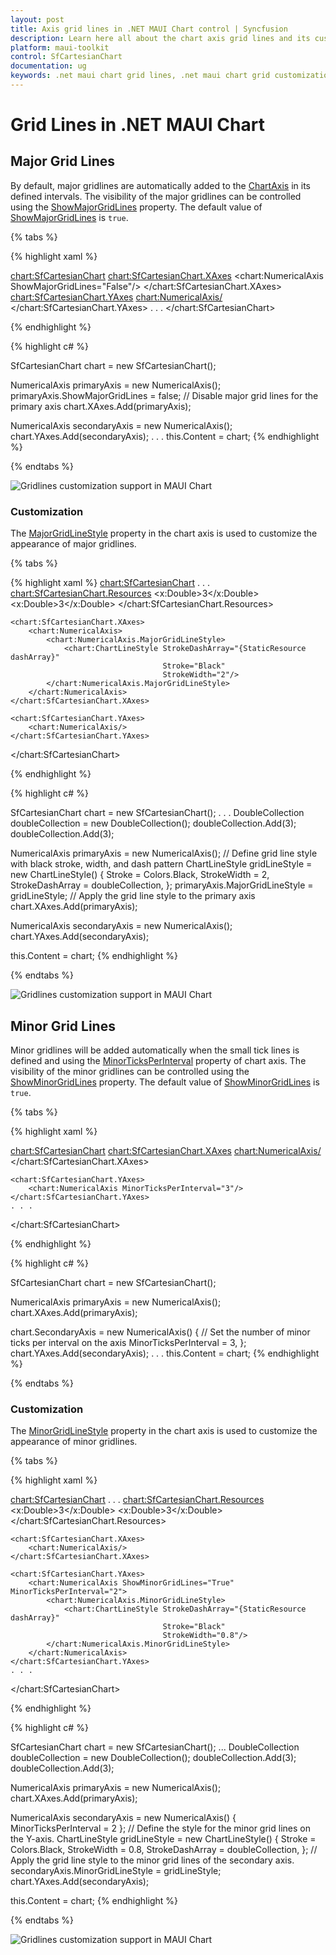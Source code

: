 ```yaml
---
layout: post
title: Axis grid lines in .NET MAUI Chart control | Syncfusion
description: Learn here all about the chart axis grid lines and its customization in syncfusion® .NET MAUI Chart(SfCartesianChart).
platform: maui-toolkit
control: SfCartesianChart
documentation: ug
keywords: .net maui chart grid lines, .net maui chart grid customization, syncfusion maui chart grid lines, cartesian chart grid lines maui, .net maui chart axis grid lines, customize grid lines .net maui chart.
---
```


# Grid Lines in .NET MAUI Chart

## Major Grid Lines

By default, major gridlines are automatically added to the [ChartAxis](https://help.syncfusion.com/cr/maui-toolkit/Syncfusion.Maui.Toolkit.Charts.ChartAxis.html) in its defined intervals. The visibility of the major gridlines can be controlled using the [ShowMajorGridLines](https://help.syncfusion.com/cr/maui-toolkit/Syncfusion.Maui.Toolkit.Charts.ChartAxis.html#Syncfusion_Maui_Toolkit_Charts_ChartAxis_ShowMajorGridLines) property. The default value of [ShowMajorGridLines](https://help.syncfusion.com/cr/maui-toolkit/Syncfusion.Maui.Toolkit.Charts.ChartAxis.html#Syncfusion_Maui_Toolkit_Charts_ChartAxis_ShowMajorGridLines) is `true`. 

{% tabs %}

{% highlight xaml %}

<chart:SfCartesianChart>
    <chart:SfCartesianChart.XAxes>
        <chart:NumericalAxis ShowMajorGridLines="False"/>
    </chart:SfCartesianChart.XAxes>
    <chart:SfCartesianChart.YAxes>
        <chart:NumericalAxis/>
    </chart:SfCartesianChart.YAxes>
    . . .
</chart:SfCartesianChart>

{% endhighlight %}

{% highlight c# %}

SfCartesianChart chart = new SfCartesianChart();

NumericalAxis primaryAxis = new NumericalAxis();
primaryAxis.ShowMajorGridLines = false; // Disable major grid lines for the primary axis
chart.XAxes.Add(primaryAxis);

NumericalAxis secondaryAxis = new NumericalAxis();
chart.YAxes.Add(secondaryAxis);
. . .
this.Content = chart;
{% endhighlight %}

{% endtabs %}

![Gridlines customization support in MAUI Chart](Axis_images/maui_chart_axis_show_major_gridline.jpg)

### Customization

The [MajorGridLineStyle](https://help.syncfusion.com/cr/maui-toolkit/Syncfusion.Maui.Toolkit.Charts.ChartAxis.html#Syncfusion_Maui_Toolkit_Charts_ChartAxis_MajorGridLineStyle) property in the chart axis is used to customize the appearance of major gridlines.

{% tabs %}

{% highlight xaml %}
<chart:SfCartesianChart>
    . . .
    <chart:SfCartesianChart.Resources>
        <DoubleCollection x:Key="dashArray">
            <x:Double>3</x:Double>
            <x:Double>3</x:Double>
        </DoubleCollection>
    </chart:SfCartesianChart.Resources>
    
    <chart:SfCartesianChart.XAxes>
        <chart:NumericalAxis>
            <chart:NumericalAxis.MajorGridLineStyle>
                <chart:ChartLineStyle StrokeDashArray="{StaticResource dashArray}"
                                      Stroke="Black"
                                      StrokeWidth="2"/>
            </chart:NumericalAxis.MajorGridLineStyle>
        </chart:NumericalAxis>
    </chart:SfCartesianChart.XAxes>

    <chart:SfCartesianChart.YAxes>
        <chart:NumericalAxis/>
    </chart:SfCartesianChart.YAxes>
</chart:SfCartesianChart>

{% endhighlight %}

{% highlight c# %}

SfCartesianChart chart = new SfCartesianChart();
. . .
DoubleCollection doubleCollection = new DoubleCollection();
doubleCollection.Add(3);
doubleCollection.Add(3);

NumericalAxis primaryAxis = new NumericalAxis();
// Define grid line style with black stroke, width, and dash pattern
ChartLineStyle gridLineStyle = new ChartLineStyle()
{
    Stroke = Colors.Black,
    StrokeWidth = 2,
    StrokeDashArray = doubleCollection,
};
primaryAxis.MajorGridLineStyle = gridLineStyle; // Apply the grid line style to the primary axis
chart.XAxes.Add(primaryAxis);

NumericalAxis secondaryAxis = new NumericalAxis();
chart.YAxes.Add(secondaryAxis);

this.Content = chart;
{% endhighlight %}

{% endtabs %}

![Gridlines customization support in MAUI Chart](Axis_images/maui_chart_axis_major_linestyle.jpg)

## Minor Grid Lines

Minor gridlines will be added automatically when the small tick lines is defined and using the [MinorTicksPerInterval](https://help.syncfusion.com/cr/maui-toolkit/Syncfusion.Maui.Toolkit.Charts.RangeAxisBase.html#Syncfusion_Maui_Toolkit_Charts_RangeAxisBase_MinorTicksPerInterval) property of chart axis. The visibility of the minor gridlines can be controlled using the [ShowMinorGridLines](https://help.syncfusion.com/cr/maui-toolkit/Syncfusion.Maui.Toolkit.Charts.RangeAxisBase.html#Syncfusion_Maui_Toolkit_Charts_RangeAxisBase_ShowMinorGridLines) property. The default value of [ShowMinorGridLines](https://help.syncfusion.com/cr/maui-toolkit/Syncfusion.Maui.Toolkit.Charts.RangeAxisBase.html#Syncfusion_Maui_Toolkit_Charts_RangeAxisBase_ShowMinorGridLines) is `true`.

{% tabs %}

{% highlight xaml %}

<chart:SfCartesianChart>
    <chart:SfCartesianChart.XAxes>
        <chart:NumericalAxis/>
    </chart:SfCartesianChart.XAxes>

    <chart:SfCartesianChart.YAxes>
        <chart:NumericalAxis MinorTicksPerInterval="3"/>
    </chart:SfCartesianChart.YAxes>
    . . .
</chart:SfCartesianChart>

{% endhighlight %}

{% highlight c# %}

SfCartesianChart chart = new SfCartesianChart();

NumericalAxis primaryAxis = new NumericalAxis();
chart.XAxes.Add(primaryAxis);

chart.SecondaryAxis = new NumericalAxis()
{
    // Set the number of minor ticks per interval on the axis
    MinorTicksPerInterval = 3,
};
chart.YAxes.Add(secondaryAxis);
. . .
this.Content = chart;
{% endhighlight %}

{% endtabs %}

### Customization

The [MinorGridLineStyle](https://help.syncfusion.com/cr/maui-toolkit/Syncfusion.Maui.Toolkit.Charts.RangeAxisBase.html#Syncfusion_Maui_Toolkit_Charts_RangeAxisBase_MinorGridLineStyle) property in the chart axis is used to customize the appearance of minor gridlines.

{% tabs %}

{% highlight xaml %}

<chart:SfCartesianChart>
    . . .
    <chart:SfCartesianChart.Resources>
        <DoubleCollection x:Key="dashArray">
            <x:Double>3</x:Double>
            <x:Double>3</x:Double>
        </DoubleCollection>
    </chart:SfCartesianChart.Resources>

    <chart:SfCartesianChart.XAxes>
        <chart:NumericalAxis/>
    </chart:SfCartesianChart.XAxes>

    <chart:SfCartesianChart.YAxes>
        <chart:NumericalAxis ShowMinorGridLines="True" MinorTicksPerInterval="2">
            <chart:NumericalAxis.MinorGridLineStyle>
                <chart:ChartLineStyle StrokeDashArray="{StaticResource dashArray}"
                                      Stroke="Black"
                                      StrokeWidth="0.8"/>
            </chart:NumericalAxis.MinorGridLineStyle>
        </chart:NumericalAxis>
    </chart:SfCartesianChart.YAxes>
    . . .
</chart:SfCartesianChart>

{% endhighlight %}

{% highlight c# %}

SfCartesianChart chart = new SfCartesianChart();
...
DoubleCollection doubleCollection = new DoubleCollection();
doubleCollection.Add(3);
doubleCollection.Add(3);

NumericalAxis primaryAxis = new NumericalAxis();
chart.XAxes.Add(primaryAxis);

NumericalAxis secondaryAxis = new NumericalAxis() { MinorTicksPerInterval = 2 };
// Define the style for the minor grid lines on the Y-axis.
ChartLineStyle gridLineStyle = new ChartLineStyle()
{
    Stroke = Colors.Black,
    StrokeWidth = 0.8,
    StrokeDashArray = doubleCollection,
};
// Apply the grid line style to the minor grid lines of the secondary axis.
secondaryAxis.MinorGridLineStyle = gridLineStyle;
chart.YAxes.Add(secondaryAxis);

this.Content = chart;
{% endhighlight %}

{% endtabs %}

![Gridlines customization support in MAUI Chart](Axis_Images/maui_chart_axis_minor_grid_linestyle.jpg)